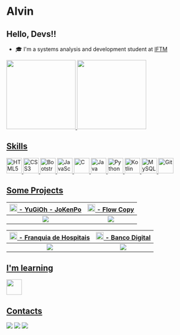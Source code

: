 # Alvin
## Hello, Devs!!

 - 🎓 I'm a systems analysis and development student at [IFTM](https://iftm.edu.br/)

<div>
 <a href="https://github.com/c-Alvinn">
 <img loading="lazy" height="180em" src="https://github-readme-stats.vercel.app/api/top-langs/?username=c-Alvinn&layout=compact&langs_count=7&theme=dracula"/>
 <img loading="lazy" height="180em" src="https://github-readme-stats.vercel.app/api?username=c-Alvinn&show_icons=true&theme=dracula&include_all_commits=true&count_private=true"/>
</div>

## Skills

 <p>
     <img src="https://cdn.jsdelivr.net/gh/devicons/devicon/icons/html5/html5-original.svg" width="40" height="40" alt="HTML5" />
     <img src="https://cdn.jsdelivr.net/gh/devicons/devicon/icons/css3/css3-original.svg" width="40" height="40" alt="CSS3" />
     <img src="https://cdn.jsdelivr.net/gh/devicons/devicon/icons/bootstrap/bootstrap-original.svg" width="40" height="40" alt="Bootstrap" />
     <img src="https://cdn.jsdelivr.net/gh/devicons/devicon/icons/javascript/javascript-original.svg" width="40" height="40" alt="JavaScript" />
     <img src="https://cdn.jsdelivr.net/gh/devicons/devicon/icons/c/c-original.svg" width="40" height="40" alt="C" />
     <img src="https://cdn.jsdelivr.net/gh/devicons/devicon/icons/java/java-original.svg" width="40" height="40" alt="Java" />
     <img src="https://cdn.jsdelivr.net/gh/devicons/devicon/icons/python/python-original.svg" width="40" height="40" alt="Python" />
     <img src="https://cdn.jsdelivr.net/gh/devicons/devicon/icons/kotlin/kotlin-original.svg" width="40" height="40" alt="Kotlin" />
     <img src="https://cdn.jsdelivr.net/gh/devicons/devicon/icons/mysql/mysql-original-wordmark.svg" width="40" height="40" alt="MySQL" />
     <img src="https://cdn.jsdelivr.net/gh/devicons/devicon/icons/git/git-original.svg" width="40" height="40" alt="Git" />
 </p>

## Some Projects
| **<img src="https://cdn.jsdelivr.net/gh/devicons/devicon/icons/javascript/javascript-original.svg" width="20" height="20" alt="JavaScript" /> - [YuGiOh - JoKenPo](https://github.com/c-Alvinn/js-jokenpo-yugioh)** | **<img src="https://cdn.jsdelivr.net/gh/devicons/devicon/icons/kotlin/kotlin-original.svg" width="20" height="20" alt="Kotlin" /> - [Flow Copy](https://github.com/c-Alvinn/Flow-Free-Copy)** |
|:---:|:---:|
| <a href="https://github.com/c-Alvinn/js-jokenpo-yugioh"><img src="https://github.com/c-Alvinn/c-Alvinn/assets/141906500/b7a2220c-81f9-4676-85b6-91b12300749a"/></a> | <a href="https://github.com/c-Alvinn/Flow-Free-Copy"><img src="https://github.com/c-Alvinn/c-Alvinn/assets/141906500/356dde82-0fec-4b04-a05b-d3e0a24e49d2"/></a> |

| **<img src="https://cdn.jsdelivr.net/gh/devicons/devicon/icons/java/java-original.svg" width="20" height="20" alt="Java" /> - [Franquia de Hospitais](https://github.com/c-Alvinn/Franquia-Hospitais)** | **<img src="https://cdn.jsdelivr.net/gh/devicons/devicon/icons/java/java-original.svg" width="20" height="20" alt="Java" /> - [Banco Digital](https://github.com/c-Alvinn/dio-java-desafio-banco-digital)** |
|:---:|:---:|
| <a href="https://github.com/c-Alvinn/Franquia-Hospitais"><img src="https://github.com/c-Alvinn/c-Alvinn/assets/141906500/374555b6-974c-4773-b319-eb77532ed506"/></a> | <a href="https://github.com/c-Alvinn/dio-java-desafio-banco-digital"><img src="https://github.com/c-Alvinn/c-Alvinn/assets/141906500/d0196ab0-453c-41b3-9649-02566ec07bc1"/></a> |

## I'm learning

 <img src="https://cdn.jsdelivr.net/gh/devicons/devicon/icons/spring/spring-original.svg" width="40" height="40"/>

## Contacts

<div>
 <a href="https://instagram.com/alvin.rd4/" target="_blank"><img loading="lazy" src="https://img.shields.io/badge/-Instagram-%23E4405F?style=for-the-badge&logo=instagram&logoColor=white" target="_blank"></a>
 <a href = "mailto:alvaro.rdias14@gmail.com"><img loading="lazy" src="https://img.shields.io/badge/Gmail-D14836?style=for-the-badge&logo=gmail&logoColor=white" target="_blank"></a>
 <a href="https://www.linkedin.com/in/dev-alvaro/" target="_blank"><img loading="lazy" src="https://img.shields.io/badge/-LinkedIn-%230077B5?style=for-the-badge&logo=linkedin&logoColor=white" target="_blank"></a>   
</div>
